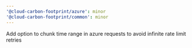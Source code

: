 ```yaml
---
'@cloud-carbon-footprint/azure': minor
'@cloud-carbon-footprint/common': minor
---
```


Add option to chunk time range in azure requests to avoid infinite rate limit retries
